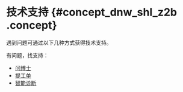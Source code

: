# 技术支持 {#concept_dnw_shl_z2b .concept}

遇到问题可通过以下几种方式获得技术支持。

有问题，找支持：

-   [问博士](https://drcloud.aliyun.com/home/query/EMR/1509677747451)
-   [提工单](https://workorder.console.aliyun.com)
-   [智能诊断](https://selfservice.console.aliyun.com/diagnoseIndex)

